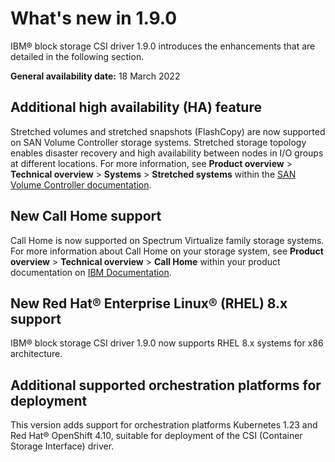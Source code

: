 # What's new in 1.9.0

IBM® block storage CSI driver 1.9.0 introduces the enhancements that are detailed in the following section.

**General availability date:** 18 March 2022

## Additional high availability (HA) feature

Stretched volumes and stretched snapshots (FlashCopy) are now supported on SAN Volume Controller storage systems. Stretched storage topology enables disaster recovery and high availability between nodes in I/O groups at different locations. For more information, see **Product overview** > **Technical overview** > **Systems** > **Stretched systems** within the [SAN Volume Controller documentation](https://www.ibm.com/docs/en/sanvolumecontroller).

## New Call Home support

Call Home is now supported on Spectrum Virtualize family storage systems. For more information about Call Home on your storage system, see **Product overview** > **Technical overview** > **Call Home** within your product documentation on [IBM Documentation](https://www.ibm.com/docs).

## New Red Hat® Enterprise Linux® (RHEL) 8.x support

IBM® block storage CSI driver 1.9.0 now supports RHEL 8.x systems for x86 architecture.

## Additional supported orchestration platforms for deployment

This version adds support for orchestration platforms Kubernetes 1.23 and Red Hat® OpenShift 4.10, suitable for deployment of the CSI (Container Storage Interface) driver.